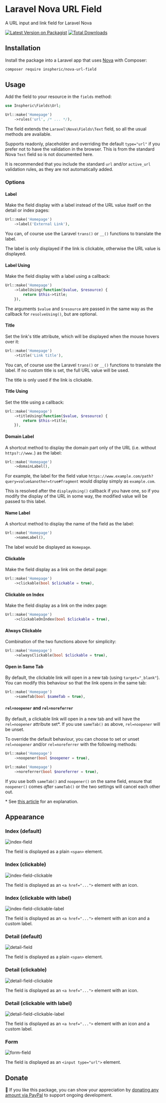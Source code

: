 # Laravel Nova URL Field
A URL input and link field for Laravel Nova

[![Latest Version on Packagist](https://img.shields.io/packagist/v/inspheric/nova-url-field.svg?style=flat-square)](https://packagist.org/packages/inspheric/nova-url-field)
[![Total Downloads](https://img.shields.io/packagist/dt/inspheric/nova-url-field.svg?style=flat-square)](https://packagist.org/packages/inspheric/nova-url-field)

## Installation

Install the package into a Laravel app that uses [Nova](https://nova.laravel.com) with Composer:

```bash
composer require inspheric/nova-url-field
```

## Usage

Add the field to your resource in the ```fields``` method:
```php
use Inspheric\Fields\Url;

Url::make('Homepage')
    ->rules('url', /* ... */),
```

The field extends the `Laravel\Nova\Fields\Text` field, so all the usual methods are available.

Supports readonly, placeholder and overriding the default `type="url"` if you prefer not to have the validation in the browser. This is from the standard Nova `Text` field so is not documented here.

It is recommended that you include the standard `url` and/or `active_url` validation rules, as they are not automatically added.

### Options
#### Label
Make the field display with a label instead of the URL value itself on the detail or index pages:

```php
Url::make('Homepage')
    ->label('External Link'),
```

You can, of course use the Laravel `trans()` or `__()` functions to translate the label.

The label is only displayed if the link is clickable, otherwise the URL value is displayed.

#### Label Using
Make the field display with a label using a callback:

```php
Url::make('Homepage')
    ->labelUsing(function($value, $resource) {
        return $this->title;
    }),
```

The arguments `$value` and `$resource` are passed in the same way as the callback for `resolveUsing()`, but are optional.

#### Title

Set the link's title attribute, which will be displayed when the mouse hovers over it:

```php
Url::make('Homepage')
    ->title('Link title'),
```

You can, of course use the Laravel `trans()` or `__()` functions to translate the label. If no custom title is set, the full URL value will be used.

The title is only used if the link is clickable.

#### Title Using
Set the title using a callback:

```php
Url::make('Homepage')
    ->titleUsing(function($value, $resource) {
        return $this->title;
    }),
```

#### Domain Label
A shortcut method to display the domain part only of the URL (i.e. without `https?://www.`) as the label:

```php
Url::make('Homepage')
    ->domainLabel(),
```

For example, the label for the field value `https://www.example.com/path?query=value&another=true#fragment` would display simply as `example.com`.

This is resolved after the `displayUsing()` callback if you have one, so if you modify the display of the URL in some way, the modified value will be passed to this label.

#### Name Label
A shortcut method to display the name of the field as the label:

```php
Url::make('Homepage')
    ->nameLabel(),
```

The label would be displayed as `Homepage`.

#### Clickable
Make the field display as a link on the detail page:

```php
Url::make('Homepage')
    ->clickable(bool $clickable = true),
```

#### Clickable on Index
Make the field display as a link on the index page:

```php
Url::make('Homepage')
    ->clickableOnIndex(bool $clickable = true),
```

#### Always Clickable
Combination of the two functions above for simplicity:

```php
Url::make('Homepage')
    ->alwaysClickable(bool $clickable = true),
```

#### Open in Same Tab
By default, the clickable link will open in a new tab (using `target="_blank"`). You can modify this behaviour so that the link opens in the same tab:

```php
Url::make('Homepage')
    ->sameTab(bool $sameTab = true),
```

#### `rel=noopener` and `rel=noreferrer`
By default, a clickable link will open in a new tab and will have the `rel=noopener` attribute set*. If you use `sameTab()` as above, `rel=noopener` will be unset.

To override the default behaviour, you can choose to set or unset `rel=noopener` and/or `rel=noreferrer` with the following methods:

```php
Url::make('Homepage')
    ->noopener(bool $noopener = true),

Url::make('Homepage')
    ->noreferrer(bool $noreferrer = true),
```

If you use both `sameTab()` and `noopener()` on the same field, ensure that `noopener()` comes _after_ `sameTab()` or the two settings will cancel each other out.

\* See [this article](https://mathiasbynens.github.io/rel-noopener/) for an explanation.

## Appearance
### Index (default)
![index-field](https://raw.githubusercontent.com/inspheric/nova-url-field/master/docs/index-field.png)

The field is displayed as a plain `<span>` element.

### Index (clickable)
![index-field-clickable](https://raw.githubusercontent.com/inspheric/nova-url-field/master/docs/index-field-clickable.png)

The field is displayed as an `<a href="...">` element with an icon.

### Index (clickable with label)
![index-field-clickable-label](https://raw.githubusercontent.com/inspheric/nova-url-field/master/docs/index-field-clickable-label.png)

The field is displayed as an `<a href="...">` element with an icon and a custom label.

### Detail (default)
![detail-field](https://raw.githubusercontent.com/inspheric/nova-url-field/master/docs/detail-field-plain.png)

The field is displayed as a plain `<span>` element.

### Detail (clickable)
![detail-field-clickable](https://raw.githubusercontent.com/inspheric/nova-url-field/master/docs/detail-field-clickable.png)

The field is displayed as an `<a href="...">` element with an icon.

### Detail (clickable with label)
![detail-field-clickable-label](https://raw.githubusercontent.com/inspheric/nova-url-field/master/docs/detail-field-clickable-label.png)

The field is displayed as an `<a href="...">` element with an icon and a custom label.

### Form
![form-field](https://raw.githubusercontent.com/inspheric/nova-url-field/master/docs/form-field.png)

The field is displayed as an `<input type="url">` element.

## Donate

:purple_heart: If you like this package, you can show your appreciation by [donating any amount via PayPal](https://burtonsenior.com/donate/inspheric/nova-url-field) to support ongoing development.
